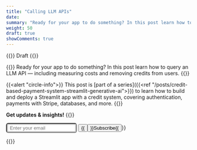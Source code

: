 ```yaml
---
title: "Calling LLM APIs"
date: 
summary: "Ready for your app to do something? In this post learn how to query an LLM API — including measuring costs and removing credits from users."
weight: 50
draft: true
showComments: true
---
```


{{<badge>}}
Draft
{{</badge>}}

{{<lead>}}
Ready for your app to do something? In this post learn how to query an LLM API — including measuring costs and removing credits from users.
{{</lead>}}

<!-- Series blurb -->
{{<alert "circle-info">}}
This post is [part of a series]({{<ref "/posts/credit-based-payment-system-streamlit-generative-ai">}}) to learn how to build and deploy a Streamlit app with a credit system, covering authentication, payments with Stripe, databases, and more.
{{</alert>}}

<!-- Series blurb -->
<!-- 
## Why Are We Talking About This

how to calculate costs.

## Requirements

### Choosing LLM Provider

## Calling an LLM API

### Setting Up Your Account

### Making API Requests

### Consuming Credits Properly

## Testing Your Consumption Workflow

## Next Steps -->

**Get updates & insights!**
{{<rawhtml>}}
<form method="post" action="https://ymlp.com/subscribe.php?id=gybbemegmgj" class="subscribe-form">
  <span>
    <input type="email" id="email" name="YMP0" placeholder="Enter your email" required style="display: inline-block;
             border-radius: 0.375rem;
             background-color:rgb(255, 255, 255);
             padding: .25rem .25rem .25rem .5rem;
             box-shadow: inset 0 0 0 3px rgb(200,200,200);">
  </span>
  <span>
    <button type="submit" class="submit-btn">{{<button type="submit">}}Subscribe{{</button>}}</button>
  </span>
</form>
{{</rawhtml>}}
